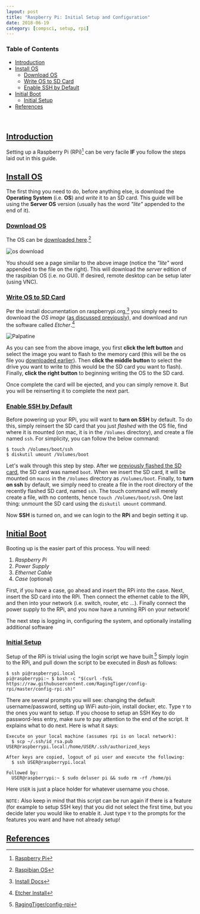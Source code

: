 ```yaml
---
layout: post
title: "Raspberry Pi: Initial Setup and Configuration"
date: 2018-06-19
category: [compsci, setup, rpi]
---
```

### <a name="toc"></a> Table of Contents
* [Introduction](#intro)
* [Install OS](#rpios)
  * [Download OS](#downloados)
  * [Write OS to SD Card](#writeos)
  * [Enable SSH by Default](#enablessh)
* [Initial Boot](#bootrpi)
  * [Initial Setup](#initsetup)
* [References](#references)

<br>

## <a name="intro"></a> [Introduction](#toc)
Setting up a Raspberry Pi (RPi)[^fn1] can be very facile **IF** you follow the
steps laid out in this guide.

## <a name="rpios"></a> [Install OS](#toc)
The first thing you need to do, before anything else, is download the
**Operating System** (i.e. **OS**) and *write* it to an SD card. This guide
will be using the **Server OS** version (usually has the word *"lite"* appended
to the end of it).

### <a name="downloados"></a> [Download OS](#toc)
The OS can be
[downloaded here](https://www.raspberrypi.org/downloads/raspbian/).[^fn2]

![os download]({{site.baseurl}}/assets/img/rpi_setup/rpi_os_download1.png)

You should see a page similar to the above image (notice the *"lite"* word
appended to the file on the right). This will download the *server* edition of
the raspibian OS (i.e. no GUI). If desired, remote desktop can be setup later
(using VNC).

### <a name="writeos"></a> [Write OS to SD Card](#toc)
Per the install documentation on raspberrypi.org,[^fn3] you simply need to
download the _OS image_ ([as discussed previously](#downloados)), and download
and run the software called *Etcher*.[^fn4]

![Palpatine]({{site.baseurl}}/assets/img/gnosis/etcher.png)

As you can see from the above image, you first **click the left button** and
select the image you want to flash to the memory card (this will be the
os file you [downloaded earlier](#donwloados)). Then **click the middle button**
to select the drive you want to write to (this would be the SD card you want to
flash). Finally, **click the right button** to beginning writing the OS to the
SD card.

Once complete the card will be ejected, and you can simply remove it. But you
will be reinserting it to complete the next part.

### <a name="enablessh"></a> [Enable SSH by Default](#toc)
Before powering up your RPi, you will want to **turn on SSH** by default. To do
this, simply reinsert the SD card that you just *flashed* with the OS file, find
where it is mounted (on mac, it is in the `/Volumes` directory), and create a
file named `ssh`. For simplicity, you can follow the below command:
```
$ touch /Volumes/boot/ssh
$ diskutil umount /Volumes/boot
```

Let's walk through this step by step. After we
[previously flashed the SD card](#writeos), the SD card was named `boot`. When
we insert the SD card, it will be mounted on `macos` in the `/Volumes` directory
as `/Volumes/boot`. Finally, to **turn on ssh** by default, we simply need to
create a file in the root directory of the recently flashed SD card, named
`ssh`. The touch command will merely create a file, with no contents, hence
`touch /Volumes/boot/ssh`. One last thing: unmount the SD card using the
`diskutil umount` command.

Now **SSH** is turned on, and we can login to the **RPi** and begin setting it
up.

## <a name="bootrpi"></a> [Initial Boot](#toc)
Booting up is the easier part of this process. You will need:
1. *Raspberry Pi*
2. *Power Supply*
3. *Ethernet Cable*
4. *Case* (optional)

First, if you have a case, go ahead and insert the RPi into the case. Next,
insert the SD card into the RPi. Then connect the ethernet cable to
the RPi, and then into your network (i.e. switch, router, etc ...). Finally
connect the power supply to the RPi, and you now have a running RPi on your
network!

The next step is logging in, configuring the system, and optionally installing
additional software

### <a name="initsetup"></a> [Initial Setup](#toc)
Setup of the RPi is trivial using the login script we have built.[^fn5] Simply
login to the RPi, and pull down the script to be executed in *Bash* as follows:
```
$ ssh pi@raspberrypi.local
pi@raspberrypi:~ $ bash -c "$(curl -fsSL https://raw.githubusercontent.com/RagingTiger/config-rpi/master/config-rpi.sh)"
```

There are several prompts you will see: changing the default username/password,
setting up WiFi auto-join, install docker, etc. Type `Y` to the ones you want to
setup. If you choose to setup an SSH Key to do password-less entry, make sure to
pay attention to the end of the script. It explains what to do next. Here is
what it says:
```
Execute on your local machine (assumes rpi is on local network):
  $ scp ~/.ssh/id_rsa.pub USER@raspberrypi.local:/home/USER/.ssh/authorized_keys

After keys are copied, logout of pi user and execute the following:
  $ ssh USER@raspberrypi.local

Followed by:
  USER@raspberrypi:~ $ sudo deluser pi && sudo rm -rf /home/pi
```

Here `USER` is just a place holder for whatever username you chose.

`NOTE:` Also keep in mind that this script can be run again if there is a
feature (for example to setup SSH key) that you did not select the first time,
but you decide later you would like to enable it. Just type `Y` to the prompts
for the features you want and have not already setup!

## <a name="references"></a> [References](#toc)
[^fn1]: [Raspberry Pi](https://www.raspberrypi.org/)
[^fn2]: [Raspibian OS](https://www.raspberrypi.org/downloads/raspbian/)
[^fn3]: [Install Docs](https://www.raspberrypi.org/documentation/installation/installing-images/)
[^fn4]: [Etcher Install](https://etcher.io/)
[^fn5]: [RagingTiger/config-rpi](https://github.com/RagingTiger/config-rpi)
[^fn6]: [Docker Install](https://docs.docker.com/install/linux/docker-ce/debian/#install-using-the-convenience-script)
[^fn7]: [Explain Shell: curl](https://explainshell.com/explain?cmd=curl+-fsSL+https%3A%2F%2Fget.docker.com+-o+get-docker.sh)
[^fn8]: [ARM Architecture](https://en.wikipedia.org/wiki/ARM_architecture)
